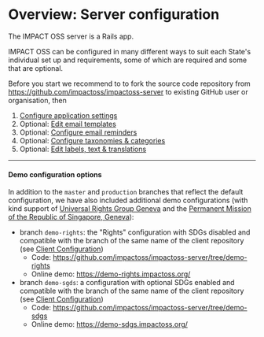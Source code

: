 # Overview: Server configuration

The IMPACT OSS server is a Rails app.

IMPACT OSS can be configured in many different ways to suit each State's individual set up and requirements, some of which are required and some that are optional.

Before you start we recommend to to fork the source code repository from https://github.com/impactoss/impactoss-server to existing GitHub user or organisation, then

1. [Configure application settings](/server-config/application.md)
2. Optional: [Edit email templates](/server-config/email-templates.md)
3. Optional: [Configure email reminders](/server-config/reminders.md)
4. Optional: [Configure taxonomies & categories](/server-config/categories.md)
5. Optional: [Edit labels, text & translations](/server-config/locales.md)

---

#### Demo configuration options

In addition to the `master` and `production` branches that reflect the default configuration, we have also included additional demo configurations (with kind support of [Universal Rights Group Geneva](http://www.universal-rights.org/) and the [Permanent Mission of the Republic of Singapore, Geneva](https://www.mfa.gov.sg/content/mfa/overseasmission/geneva.html)):
* branch `demo-rights`:  the "Rights" configuration with SDGs disabled and compatible with the branch of the same name of the client repository (see [Client Configuration](/client-config/client-config.md))
  * Code: https://github.com/impactoss/impactoss-server/tree/demo-rights
  * Online demo: https://demo-rights.impactoss.org/
* branch `demo-sgds`:  a configuration with optional SDGs enabled and compatible with the branch of the same name of the client repository (see [Client Configuration](/client-config/client-config.md))
  * Code: https://github.com/impactoss/impactoss-server/tree/demo-sdgs
  * Online demo: https://demo-sdgs.impactoss.org/